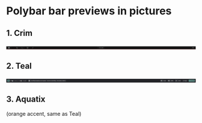 # Polybar bar previews in pictures

## 1. Crim

![img1](https://raw.githubusercontent.com/Vixtron/dotfiles/master/Images/crim.png)

## 2. Teal
![img2](https://raw.githubusercontent.com/Vixtron/dotfiles/master/Images/teal.png)

## 3. Aquatix
(orange accent, same as Teal)
